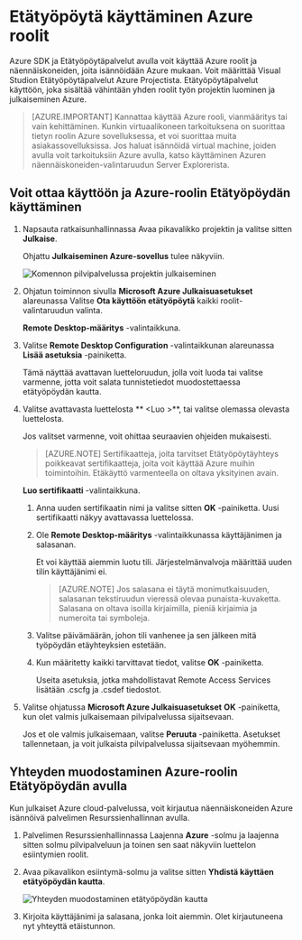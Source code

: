 <properties 
   pageTitle="Etätyöpöytä käyttäminen Azure roolit | Microsoft Azure"
   description="Etätyöpöytä käyttäminen Azure roolit"
   services="visual-studio-online"
   documentationCenter="na"
   authors="TomArcher"
   manager="douge"
   editor="" />
<tags 
   ms.service="multiple"
   ms.devlang="multiple"
   ms.topic="article"
   ms.tgt_pltfrm="na"
   ms.workload="na"
   ms.date="08/15/2016"
   ms.author="tarcher" />

# <a name="using-remote-desktop-with-azure-roles"></a>Etätyöpöytä käyttäminen Azure roolit

Azure SDK ja Etätyöpöytäpalvelut avulla voit käyttää Azure roolit ja näennäiskoneiden, joita isännöidään Azure mukaan. Voit määrittää Visual Studion Etätyöpöytäpalvelut Azure Projectista. Etätyöpöytäpalvelut käyttöön, joka sisältää vähintään yhden roolit työn projektin luominen ja julkaiseminen Azure.

>[AZURE.IMPORTANT] Kannattaa käyttää Azure rooli, vianmääritys tai vain kehittäminen. Kunkin virtuaalikoneen tarkoituksena on suorittaa tietyn roolin Azure sovelluksessa, et voi suorittaa muita asiakassovelluksissa. Jos haluat isännöidä virtual machine, joiden avulla voit tarkoituksiin Azure avulla, katso käyttäminen Azuren näennäiskoneiden-valintaruudun Server Explorerista.

## <a name="to-enable-and-use-remote-desktop-for-an-azure-role"></a>Voit ottaa käyttöön ja Azure-roolin Etätyöpöydän käyttäminen

1. Napsauta ratkaisunhallinnassa Avaa pikavalikko projektin ja valitse sitten **Julkaise**.

    Ohjattu **Julkaiseminen Azure-sovellus** tulee näkyviin.

    ![Komennon pilvipalvelussa projektin julkaiseminen](./media/vs-azure-tools-remote-desktop-roles/IC799161.png)

1. Ohjatun toiminnon sivulla **Microsoft Azure Julkaisuasetukset** alareunassa Valitse **Ota käyttöön etätyöpöytä** kaikki roolit-valintaruudun valinta. 

    **Remote Desktop-määritys** -valintaikkuna.

1. Valitse **Remote Desktop Configuration** -valintaikkunan alareunassa **Lisää asetuksia** -painiketta. 
 
    Tämä näyttää avattavan luetteloruudun, jolla voit luoda tai valitse varmenne, jotta voit salata tunnistetiedot muodostettaessa etätyöpöydän kautta.

1. Valitse avattavasta luettelosta ** &lt;Luo >**, tai valitse olemassa olevasta luettelosta. 

    Jos valitset varmenne, voit ohittaa seuraavien ohjeiden mukaisesti.

    >[AZURE.NOTE] Sertifikaatteja, joita tarvitset Etätyöpöytäyhteys poikkeavat sertifikaatteja, joita voit käyttää Azure muihin toimintoihin. Etäkäyttö varmenteella on oltava yksityinen avain.

    **Luo sertifikaatti** -valintaikkuna.

    1. Anna uuden sertifikaatin nimi ja valitse sitten **OK** -painiketta. Uusi sertifikaatti näkyy avattavassa luettelossa.

    1. Ole **Remote Desktop-määritys** -valintaikkunassa käyttäjänimen ja salasanan.
    
        Et voi käyttää aiemmin luotu tili. Järjestelmänvalvoja määrittää uuden tilin käyttäjänimi ei.

        >[AZURE.NOTE] Jos salasana ei täytä monimutkaisuuden, salasanan tekstiruudun vieressä olevaa punaista-kuvaketta. Salasana on oltava isoilla kirjaimilla, pieniä kirjaimia ja numeroita tai symboleja.

    1. Valitse päivämäärän, johon tili vanhenee ja sen jälkeen mitä työpöydän etäyhteyksien estetään.

    1. Kun määritetty kaikki tarvittavat tiedot, valitse **OK** -painiketta.
    
        Useita asetuksia, jotka mahdollistavat Remote Access Services lisätään .cscfg ja .csdef tiedostot.

1. Valitse ohjatussa **Microsoft Azure Julkaisuasetukset** **OK** -painiketta, kun olet valmis julkaisemaan pilvipalvelussa sijaitsevaan.

    Jos et ole valmis julkaisemaan, valitse **Peruuta** -painiketta. Asetukset tallennetaan, ja voit julkaista pilvipalvelussa sijaitsevaan myöhemmin.

## <a name="connect-to-an-azure-role-by-using-remote-desktop"></a>Yhteyden muodostaminen Azure-roolin Etätyöpöydän avulla

Kun julkaiset Azure cloud-palvelussa, voit kirjautua näennäiskoneiden Azure isännöivä palvelimen Resurssienhallinnan avulla. 

1. Palvelimen Resurssienhallinnassa Laajenna **Azure** -solmu ja laajenna sitten solmu pilvipalveluun ja toinen sen saat näkyviin luettelon esiintymien roolit.

1. Avaa pikavalikon esiintymä-solmu ja valitse sitten **Yhdistä käyttäen etätyöpöydän kautta**.

    ![Yhteyden muodostaminen etätyöpöydän kautta](./media/vs-azure-tools-remote-desktop-roles/IC799162.png)

1. Kirjoita käyttäjänimi ja salasana, jonka loit aiemmin. Olet kirjautuneena nyt yhteyttä etäistunnon.


